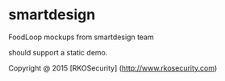 # smartdesign

FoodLoop mockups from smartdesign team

should support a static demo.

Copyright @ 2015 [RKOSecurity] (http://www.rkosecurity.com)
